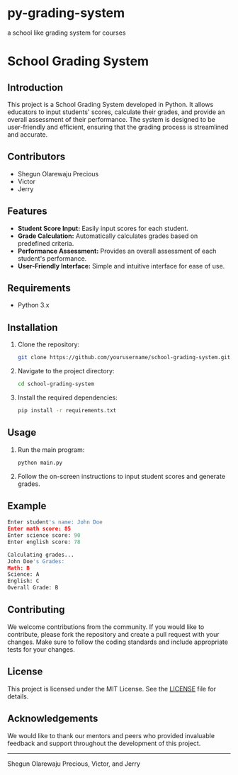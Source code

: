 # py-grading-system
a school like grading system for courses


# School Grading System

## Introduction

This project is a School Grading System developed in Python. It allows educators to input students' scores, calculate their grades, and provide an overall assessment of their performance. The system is designed to be user-friendly and efficient, ensuring that the grading process is streamlined and accurate.

## Contributors

- Shegun Olarewaju Precious
- Victor
- Jerry

## Features

- **Student Score Input:** Easily input scores for each student.
- **Grade Calculation:** Automatically calculates grades based on predefined criteria.
- **Performance Assessment:** Provides an overall assessment of each student's performance.
- **User-Friendly Interface:** Simple and intuitive interface for ease of use.

## Requirements

- Python 3.x

## Installation

1. Clone the repository:

   ```bash
   git clone https://github.com/yourusername/school-grading-system.git
   ```

2. Navigate to the project directory:

   ```bash
   cd school-grading-system
   ```

3. Install the required dependencies:

   ```bash
   pip install -r requirements.txt
   ```

## Usage

1. Run the main program:

   ```bash
   python main.py
   ```

2. Follow the on-screen instructions to input student scores and generate grades.

## Example

```python
Enter student's name: John Doe
Enter math score: 85
Enter science score: 90
Enter english score: 78

Calculating grades...
John Doe's Grades:
Math: B
Science: A
English: C
Overall Grade: B
```

## Contributing

We welcome contributions from the community. If you would like to contribute, please fork the repository and create a pull request with your changes. Make sure to follow the coding standards and include appropriate tests for your changes.

## License

This project is licensed under the MIT License. See the [LICENSE](LICENSE) file for details.

## Acknowledgements

We would like to thank our mentors and peers who provided invaluable feedback and support throughout the development of this project.

---

Shegun Olarewaju Precious, Victor, and Jerry
